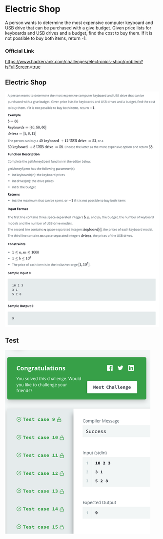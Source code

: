 # Electric Shop
A person wants to determine the most expensive computer keyboard and USB drive that can be purchased with a give budget. Given price lists for keyboards and USB drives and a budget, find the cost to buy them. If it is not possible to buy both items, return -1.

### Official Link

https://www.hackerrank.com/challenges/electronics-shop/problem?isFullScreen=true

## Electric Shop
![](./Problem.png)

## Test
![](./Test.png)